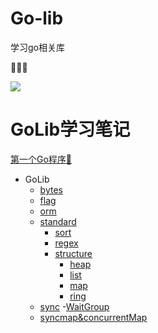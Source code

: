 # Go-lib
学习go相关库

:wave::wave::wave:

[![](https://img.shields.io/badge/go-study-blue)](https://github.com/Albertchamberlain/Go-lib)



# **GoLib学习笔记**

[第一个Go程序:trumpet:](https://github.com/Albertchamberlain/Go-Study/blob/main/GoBasic/FirstGo.go)

- GoLib
  - [bytes](https://github.com/Albertchamberlain/Go-Frame/tree/main/bytes)
  - [flag](https://github.com/Albertchamberlain/Go-Frame/tree/main/flag)
  - [orm](https://github.com/Albertchamberlain/Go-Frame/tree/main/orm)
  - [standard](https://github.com/Albertchamberlain/Go-Frame/tree/main/standard)
    - [sort](https://github.com/Albertchamberlain/Go-Frame/tree/main/standard/algorithm/sort)
    - [regex](https://github.com/Albertchamberlain/Go-Frame/tree/main/standard/regex)
    - [structure](https://github.com/Albertchamberlain/Go-Frame/tree/main/standard/structure)
        - [heap](https://github.com/Albertchamberlain/Go-Frame/tree/main/standard/structure/heap)
        - [list](https://github.com/Albertchamberlain/Go-Frame/tree/main/standard/structure/list)
        - [map](https://github.com/Albertchamberlain/Go-Frame/tree/main/standard/structure/map)
        - [ring](https://github.com/Albertchamberlain/Go-Frame/tree/main/standard/structure/ring)
  - [sync](https://github.com/Albertchamberlain/Go-Frame/tree/main/sync)
  -[WaitGroup](https://github.com/Albertchamberlain/Go-Frame/tree/main/sync/WaitGroup)
  - [syncmap&concurrentMap](https://github.com/Albertchamberlain/Go-Frame/tree/main/sync/map)